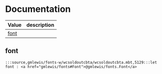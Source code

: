 # Documentation
|Value|description|
|---|---|
|[font](#font)||

## font

```moonbit
:::source,gmlewis/fonts-w/wcsoldoutcbta/wcsoldoutcbta.mbt,5129:::let font : <a href="gmlewis/fonts#Font">@gmlewis/fonts.Font</a>
```

